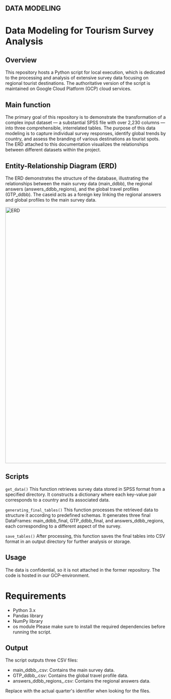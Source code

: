 ## DATA MODELING

# Data Modeling for Tourism Survey Analysis
## Overview
This repository hosts a Python script for local execution, which is dedicated to the processing and analysis of extensive survey data focusing on regional tourist destinations. 
The authoritative version of the script is maintained on Google Cloud Platform (GCP) cloud services. 

## Main function
The primary goal of this repository is to demonstrate the transformation of a complex input dataset — a substantial SPSS file with over 2,230 columns — into three comprehensible, interrelated tables.
The purpose of this data modeling is to capture individual survey responses, identify global trends by country, and assess the branding of various destinations as tourist spots. 
The ERD attached to this documentation visualizes the relationships between different datasets within the project.

## Entity-Relationship Diagram (ERD)
The ERD demonstrates the structure of the database, illustrating the relationships between the main survey data (main_ddbb), the regional answers (answers_ddbb_regions), and the global travel profiles (GTP_ddbb). 
The caseid acts as a foreign key linking the regional answers and global profiles to the main survey data.

<img width="801" alt="ERD" src="https://github.com/rfeers/data-science-portfolio/assets/83583953/87309d9a-0dc7-4423-8bd2-6b056fe120fc">

## Scripts
`get_data()`
This function retrieves survey data stored in SPSS format from a specified directory. It constructs a dictionary where each key-value pair corresponds to a country and its associated data.

`generating_final_tables()`
This function processes the retrieved data to structure it according to predefined schemas. It generates three final DataFrames: main_ddbb_final, GTP_ddbb_final, and answers_ddbb_regions, each corresponding to a different aspect of the survey.

`save_tables()`
After processing, this function saves the final tables into CSV format in an output directory for further analysis or storage.

## Usage
The data is confidential, so it is not attached in the former repository. 
The code is hosted in our GCP-environment. 

# Requirements
- Python 3.x
- Pandas library
- NumPy library
- os module
Please make sure to install the required dependencies before running the script.

## Output
The script outputs three CSV files:
- main_ddbb_<Quarter>.csv: Contains the main survey data.
- GTP_ddbb_<Quarter>.csv: Contains the global travel profile data.
- answers_ddbb_regions_<Quarter>.csv: Contains the regional answers data.
  
Replace <Quarter> with the actual quarter's identifier when looking for the files.
